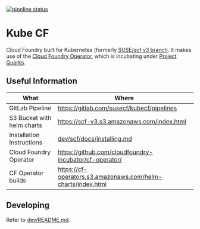 [![pipeline status](https://gitlab.com/susecf/kubecf/badges/master/pipeline.svg)](https://gitlab.com/susecf/kubecf/pipelines)

# Kube CF

Cloud Foundry built for Kubernetes (formerly [SUSE/scf v3 branch](https://github.com/SUSE/scf/tree/v3).
It makes use of the [Cloud Foundry Operator](https://github.com/cloudfoundry-incubator/cf-operator/), which is incubating under [Project Quarks](https://www.cloudfoundry.org/project-quarks/).

## Useful Information

| What                       | Where                                                        |
| -------------------------- | ------------------------------------------------------------ |
| GitLab Pipeline            | https://gitlab.com/susecf/kubecf/pipelines                   |
| S3 Bucket with helm charts | https://scf-v3.s3.amazonaws.com/index.html                   |
| Installation Instructions  | [dev/scf/docs/installing.md](dev/scf/docs/installing.md)     |
| Cloud Foundry Operator     | https://github.com/cloudfoundry-incubator/cf-operator/       |
| CF Operator builds         | https://cf-operators.s3.amazonaws.com/helm-charts/index.html |

## Developing

Refer to [dev/README.md](dev/README.md).

